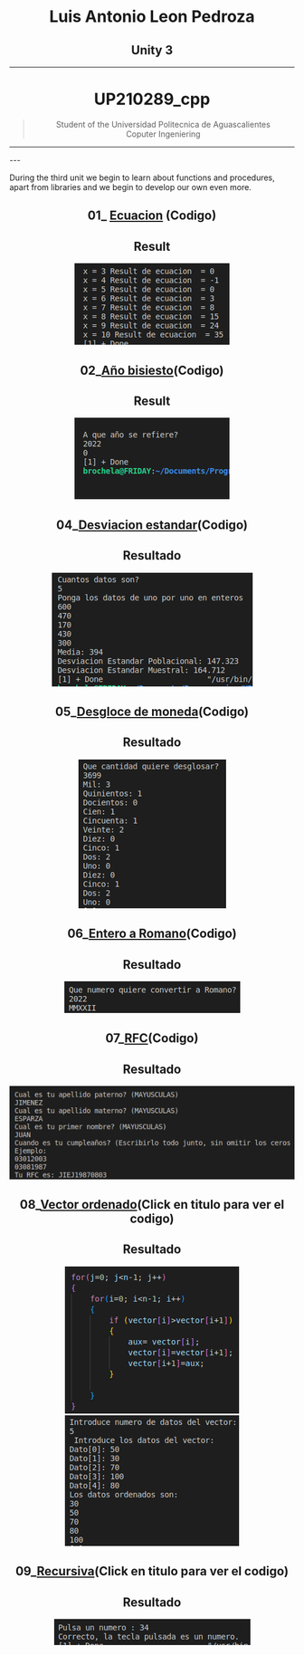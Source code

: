 <center>

# **Luis Antonio Leon Pedroza**  
## **Unity 3**
---
# UP210289_cpp
> Student of the Universidad Politecnica de Aguascalientes  
> Coputer Ingeniering
---

</center>
---

During the third unit we begin to learn about functions and procedures, apart from libraries and we begin to develop our own even more.

<center>

## 01_  [Ecuacion](https://github.com/up210289/UP210289_cpp/blob/main/U3/01_Ecuacion.cpp) (Codigo)


<h2>Result</h2>



![Alt Ecuacion](../Imagenes/Unidad3/01_Ecuacion.png)

## 02_[Año bisiesto](https://github.com/up210289/UP210289_cpp/blob/main/U3/02_A%C3%B1o_Bisisesto.cpp)(Codigo)



<h2>Result</h2>



![Alt Año bisiesto](../Imagenes/Unidad3/02_AnoBi.png)


## 04_[Desviacion estandar](https://github.com/up210289/UP210289_cpp/blob/main/U3/04_Desviasion_estandar.cpp)(Codigo)


<h2>Resultado</h2>


![Alt Pizza](../Imagenes/Unidad3/04_DEstandar.png)


## 05_[Desgloce de moneda](https://github.com/up210289/UP210289_cpp/blob/main/U2/05_temperaturas.cpp)(Codigo)


<h2>Resultado</h2>


![Alt Desgloce](../Imagenes/Unidad3/05_Desgloce.png)

## 06_[Entero a Romano](https://github.com/up210289/UP210289_cpp/blob/main/U3/05_Desglose_de_moneda.cpp)(Codigo)


<h2>Resultado</h2>


![Alt Despensa](../Imagenes/Unidad3/06_EntaRom.png)

## 07_[RFC](https://github.com/up210289/UP210289_cpp/blob/main/U3/07_RFC.cpp)(Codigo)


<h2>Resultado</h2>


![Alt RFC](../Imagenes/Unidad3/07_RFC.png)

## 08_[Vector ordenado](https://github.com/up210289/UP210289_cpp/blob/main/U2/08_Decimal_Binario.cpp)(Click en titulo para ver el codigo)


<h2>Resultado</h2>


![Alt Deciam_a_binario](../Imagenes/Unidad3/08_ALGORITMOUSADO.png)
![Alt Deciam_a_binario](../Imagenes/Unidad3/08_VECTORAS.png)

## 09_[Recursiva](https://github.com/up210289/UP210289_cpp/blob/main/U3/09_Recursiva.cpp)(Click en titulo para ver el codigo)


<h2>Resultado</h2>


![Alt Deciam_a_binario](../Imagenes/Unidad3/09_Recursiva.png)


</center>
